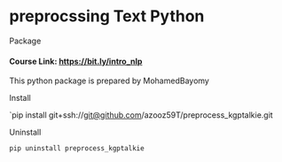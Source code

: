 # preprocssing Text Python 
Package

#### Course Link: https://bit.ly/intro_nlp 

This python package is prepared by MohamedBayomy

Install

`pip install git+ssh://git@github.com/azooz59T/preprocess_kgptalkie.git

Uninstall

`pip uninstall preprocess_kgptalkie`